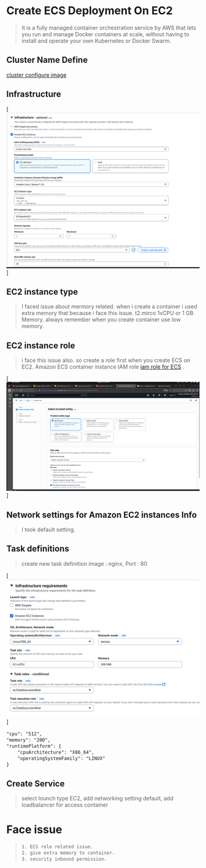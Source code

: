 # Create ECS Deployment On EC2 

> It is a fully managed container orchestration service by AWS that lets you run and manage Docker containers at scale, without having to install and operate your own Kubernetes or Docker Swarm.


## Cluster Name Define 
[ cluster configure image](../ecsTask/img/2025-08-20_22-17.png)


## Infrastructure 

[![ Insrastructure image](../ecsTask/img/2025-08-20_22-23.png)]


## EC2 instance type

> I faced issue about mermory related. when i create a container i used extra memory that because i face this issue. 
> t2.mirco 1vCPU or 1 GB Memory.
> always remember when you create container use low memory.


## EC2 instance role

> i face this issue also. so create a role first when you create ECS on EC2. 
> Amazon ECS container instance IAM role [iam role for ECS](https://docs.aws.amazon.com/AmazonECS/latest/developerguide/instance_IAM_role.html) .

[![image ](../ecsTask/img/2025-08-20_22-32.png)]

## Network settings for Amazon EC2 instances  Info
> I took default setting.

## Task definitions
> create new task definition 
> image : nginx, Port : 80

[![Task Definition ](../ecsTask/img/2025-08-21_14-19.png)]

```  
"cpu": "512",
"memory": "200",
"runtimePlatform": {
    "cpuArchitecture": "X86_64",
    "operatingSystemFamily": "LINUX"
}

```
## Create Service
> select lounch type EC2, add networking setting default, add loadbalancer for access container


# Face issue

>```
> 1. ECS role related issue.
> 2. give extra memory to container.
> 3. security inbound permission.
>
>```


